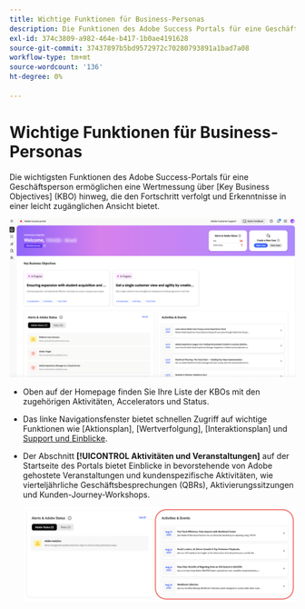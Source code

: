 ```yaml
---
title: Wichtige Funktionen für Business-Personas
description: Die Funktionen des Adobe Success Portals für eine Geschäftsperson ermöglichen eine Wertmessung über wichtige Geschäftsziele hinweg, die Verfolgung des Fortschritts und die Bereitstellung von Einblicken in einer leicht zugänglichen Ansicht.
exl-id: 374c3809-a982-464e-b417-1b0ae4191628
source-git-commit: 37437897b5bd9572972c70280793891a1bad7a08
workflow-type: tm+mt
source-wordcount: '136'
ht-degree: 0%

---
```


# Wichtige Funktionen für Business-Personas

Die wichtigsten Funktionen des Adobe Success-Portals für eine Geschäftsperson ermöglichen eine Wertmessung über [Key Business Objectives] (KBO) hinweg, die den Fortschritt verfolgt und Erkenntnisse in einer leicht zugänglichen Ansicht bietet.

![adobe-success-portal-for-business-persona-overview](/help/adobe-success-portal/assets/overview-and-business-persona-overview.png)

* Oben auf der Homepage finden Sie Ihre Liste der KBOs mit den zugehörigen Aktivitäten, Accelerators und Status.
* Das linke Navigationsfenster bietet schnellen Zugriff auf wichtige Funktionen wie [Aktionsplan], [Wertverfolgung], [Interaktionsplan] und [Support und Einblicke](/help/adobe-success-portal/technical-persona/support-and-insights/support-and-insights-overview.md).
* Der Abschnitt **[!UICONTROL Aktivitäten und Veranstaltungen]** auf der Startseite des Portals bietet Einblicke in bevorstehende von Adobe gehostete Veranstaltungen und kundenspezifische Aktivitäten, wie vierteljährliche Geschäftsbesprechungen (QBRs), Aktivierungssitzungen und Kunden-Journey-Workshops.

  ![activities-and-events](/help/adobe-success-portal/assets/activities-and-events.png)
